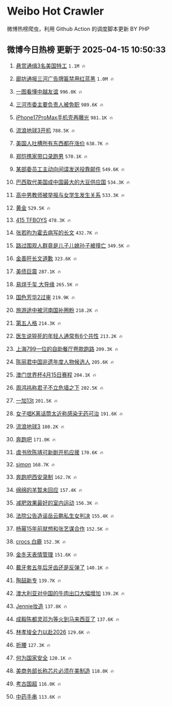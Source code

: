 # Weibo Hot Crawler 



微博热榜爬虫，利用 Github Action 的调度脚本更新 BY PHP 


## 微博今日热榜 更新于 2025-04-15 10:50:33 
1. [悬赏通缉3名美国特工](https://s.weibo.com/weibo?q=%23%E6%82%AC%E8%B5%8F%E9%80%9A%E7%BC%893%E5%90%8D%E7%BE%8E%E5%9B%BD%E7%89%B9%E5%B7%A5%23&t=31&band_rank=1&Refer=top) `1.1M 🔥` 

1. [廊坊通报三河广告牌匾禁用红蓝黑](https://s.weibo.com/weibo?q=%23%E5%BB%8A%E5%9D%8A%E9%80%9A%E6%8A%A5%E4%B8%89%E6%B2%B3%E5%B9%BF%E5%91%8A%E7%89%8C%E5%8C%BE%E7%A6%81%E7%94%A8%E7%BA%A2%E8%93%9D%E9%BB%91%23&t=31&band_rank=2&Refer=top) `1.0M 🔥` 

1. [一图看懂中越友谊](https://s.weibo.com/weibo?q=%23%E4%B8%80%E5%9B%BE%E7%9C%8B%E6%87%82%E4%B8%AD%E8%B6%8A%E5%8F%8B%E8%B0%8A%23&t=31&band_rank=3&Refer=top) `996.0K 🔥` 

1. [三河市委主要负责人被免职](https://s.weibo.com/weibo?q=%23%E4%B8%89%E6%B2%B3%E5%B8%82%E5%A7%94%E4%B8%BB%E8%A6%81%E8%B4%9F%E8%B4%A3%E4%BA%BA%E8%A2%AB%E5%85%8D%E8%81%8C%23&t=31&band_rank=4&Refer=top) `989.6K 🔥` 

1. [iPhone17ProMax手机壳再曝光](https://s.weibo.com/weibo?q=%23iPhone17ProMax%E6%89%8B%E6%9C%BA%E5%A3%B3%E5%86%8D%E6%9B%9D%E5%85%89%23&t=31&band_rank=5&Refer=top) `981.1K 🔥` 

1. [流浪地球3开机](https://s.weibo.com/weibo?q=%23%E6%B5%81%E6%B5%AA%E5%9C%B0%E7%90%833%E5%BC%80%E6%9C%BA%23&t=31&band_rank=6&Refer=top) `788.5K 🔥` 

1. [美国人吐槽所有东西都在涨价](https://s.weibo.com/weibo?q=%23%E7%BE%8E%E5%9B%BD%E4%BA%BA%E5%90%90%E6%A7%BD%E6%89%80%E6%9C%89%E4%B8%9C%E8%A5%BF%E9%83%BD%E5%9C%A8%E6%B6%A8%E4%BB%B7%23&t=31&band_rank=7&Refer=top) `638.7K 🔥` 

1. [郑恺携家带口录跑男](https://s.weibo.com/weibo?q=%23%E9%83%91%E6%81%BA%E6%90%BA%E5%AE%B6%E5%B8%A6%E5%8F%A3%E5%BD%95%E8%B7%91%E7%94%B7%23&t=31&band_rank=8&Refer=top) `570.1K 🔥` 

1. [某部委员工主动向间谍发送投靠邮件](https://s.weibo.com/weibo?q=%23%E6%9F%90%E9%83%A8%E5%A7%94%E5%91%98%E5%B7%A5%E4%B8%BB%E5%8A%A8%E5%90%91%E9%97%B4%E8%B0%8D%E5%8F%91%E9%80%81%E6%8A%95%E9%9D%A0%E9%82%AE%E4%BB%B6%23&t=31&band_rank=9&Refer=top) `549.6K 🔥` 

1. [巴西取代美国成中国最大的大豆供应国](https://s.weibo.com/weibo?q=%23%E5%B7%B4%E8%A5%BF%E5%8F%96%E4%BB%A3%E7%BE%8E%E5%9B%BD%E6%88%90%E4%B8%AD%E5%9B%BD%E6%9C%80%E5%A4%A7%E7%9A%84%E5%A4%A7%E8%B1%86%E4%BE%9B%E5%BA%94%E5%9B%BD%23&t=31&band_rank=10&Refer=top) `534.3K 🔥` 

1. [高中男教师被举报与女学生发生关系](https://s.weibo.com/weibo?q=%23%E9%AB%98%E4%B8%AD%E7%94%B7%E6%95%99%E5%B8%88%E8%A2%AB%E4%B8%BE%E6%8A%A5%E4%B8%8E%E5%A5%B3%E5%AD%A6%E7%94%9F%E5%8F%91%E7%94%9F%E5%85%B3%E7%B3%BB%23&t=31&band_rank=11&Refer=top) `533.3K 🔥` 

1. [黄金](https://s.weibo.com/weibo?q=%E9%BB%84%E9%87%91&t=31&band_rank=12&Refer=top) `529.5K 🔥` 

1. [415 TFBOYS](https://s.weibo.com/weibo?q=415%20TFBOYS&t=31&band_rank=13&Refer=top) `478.3K 🔥` 

1. [张若昀为霍去病写的长文](https://s.weibo.com/weibo?q=%23%E5%BC%A0%E8%8B%A5%E6%98%80%E4%B8%BA%E9%9C%8D%E5%8E%BB%E7%97%85%E5%86%99%E7%9A%84%E9%95%BF%E6%96%87%23&t=31&band_rank=14&Refer=top) `432.7K 🔥` 

1. [路过围观人群竟是儿子儿媳孙子被撞亡](https://s.weibo.com/weibo?q=%23%E8%B7%AF%E8%BF%87%E5%9B%B4%E8%A7%82%E4%BA%BA%E7%BE%A4%E7%AB%9F%E6%98%AF%E5%84%BF%E5%AD%90%E5%84%BF%E5%AA%B3%E5%AD%99%E5%AD%90%E8%A2%AB%E6%92%9E%E4%BA%A1%23&t=31&band_rank=15&Refer=top) `349.5K 🔥` 

1. [金善旴长文道歉](https://s.weibo.com/weibo?q=%E9%87%91%E5%96%84%E6%97%B4%E9%95%BF%E6%96%87%E9%81%93%E6%AD%89&t=31&band_rank=16&Refer=top) `323.6K 🔥` 

1. [美债巨震](https://s.weibo.com/weibo?q=%23%E7%BE%8E%E5%80%BA%E5%B7%A8%E9%9C%87%23&t=31&band_rank=17&Refer=top) `287.1K 🔥` 

1. [易烊千玺 大导缘](https://s.weibo.com/weibo?q=%E6%98%93%E7%83%8A%E5%8D%83%E7%8E%BA%20%E5%A4%A7%E5%AF%BC%E7%BC%98&t=31&band_rank=18&Refer=top) `265.5K 🔥` 

1. [国色芳华2过审](https://s.weibo.com/weibo?q=%E5%9B%BD%E8%89%B2%E8%8A%B3%E5%8D%8E2%E8%BF%87%E5%AE%A1&t=31&band_rank=19&Refer=top) `219.9K 🔥` 

1. [旅游途中被河南国补圈粉](https://s.weibo.com/weibo?q=%23%E6%97%85%E6%B8%B8%E9%80%94%E4%B8%AD%E8%A2%AB%E6%B2%B3%E5%8D%97%E5%9B%BD%E8%A1%A5%E5%9C%88%E7%B2%89%23&t=31&band_rank=20&Refer=top) `218.2K 🔥` 

1. [第五人格](https://s.weibo.com/weibo?q=%E7%AC%AC%E4%BA%94%E4%BA%BA%E6%A0%BC&t=31&band_rank=21&Refer=top) `214.3K 🔥` 

1. [医生说猝死的年轻人通常有6个共性](https://s.weibo.com/weibo?q=%23%E5%8C%BB%E7%94%9F%E8%AF%B4%E7%8C%9D%E6%AD%BB%E7%9A%84%E5%B9%B4%E8%BD%BB%E4%BA%BA%E9%80%9A%E5%B8%B8%E6%9C%896%E4%B8%AA%E5%85%B1%E6%80%A7%23&t=31&band_rank=22&Refer=top) `213.2K 🔥` 

1. [上海799一位的自助餐厅卷款跑路](https://s.weibo.com/weibo?q=%23%E4%B8%8A%E6%B5%B7799%E4%B8%80%E4%BD%8D%E7%9A%84%E8%87%AA%E5%8A%A9%E9%A4%90%E5%8E%85%E5%8D%B7%E6%AC%BE%E8%B7%91%E8%B7%AF%23&t=31&band_rank=23&Refer=top) `209.3K 🔥` 

1. [陈丽君中国非遗年度人物候选人](https://s.weibo.com/weibo?q=%23%E9%99%88%E4%B8%BD%E5%90%9B%E4%B8%AD%E5%9B%BD%E9%9D%9E%E9%81%97%E5%B9%B4%E5%BA%A6%E4%BA%BA%E7%89%A9%E5%80%99%E9%80%89%E4%BA%BA%23&t=31&band_rank=24&Refer=top) `205.6K 🔥` 

1. [澳门世界杯4月15日赛程](https://s.weibo.com/weibo?q=%23%E6%BE%B3%E9%97%A8%E4%B8%96%E7%95%8C%E6%9D%AF4%E6%9C%8815%E6%97%A5%E8%B5%9B%E7%A8%8B%23&t=31&band_rank=25&Refer=top) `204.1K 🔥` 

1. [周鸿祎称君子不立危墙之下](https://s.weibo.com/weibo?q=%23%E5%91%A8%E9%B8%BF%E7%A5%8E%E7%A7%B0%E5%90%9B%E5%AD%90%E4%B8%8D%E7%AB%8B%E5%8D%B1%E5%A2%99%E4%B9%8B%E4%B8%8B%23&t=31&band_rank=26&Refer=top) `202.5K 🔥` 

1. [一加13t](https://s.weibo.com/weibo?q=%E4%B8%80%E5%8A%A013t&t=31&band_rank=27&Refer=top) `201.5K 🔥` 

1. [女子唱K离话筒太近称感染无药可治](https://s.weibo.com/weibo?q=%23%E5%A5%B3%E5%AD%90%E5%94%B1K%E7%A6%BB%E8%AF%9D%E7%AD%92%E5%A4%AA%E8%BF%91%E7%A7%B0%E6%84%9F%E6%9F%93%E6%97%A0%E8%8D%AF%E5%8F%AF%E6%B2%BB%23&t=31&band_rank=28&Refer=top) `191.6K 🔥` 

1. [流浪地球3](https://s.weibo.com/weibo?q=%E6%B5%81%E6%B5%AA%E5%9C%B0%E7%90%833&t=31&band_rank=29&Refer=top) `180.2K 🔥` 

1. [奔跑吧](https://s.weibo.com/weibo?q=%E5%A5%94%E8%B7%91%E5%90%A7&t=31&band_rank=30&Refer=top) `171.0K 🔥` 

1. [虞书欣陈靖可新剧开机应援](https://s.weibo.com/weibo?q=%23%E8%99%9E%E4%B9%A6%E6%AC%A3%E9%99%88%E9%9D%96%E5%8F%AF%E6%96%B0%E5%89%A7%E5%BC%80%E6%9C%BA%E5%BA%94%E6%8F%B4%23&t=31&band_rank=31&Refer=top) `170.6K 🔥` 

1. [simon](https://s.weibo.com/weibo?q=simon&t=31&band_rank=32&Refer=top) `168.7K 🔥` 

1. [奔跑吧西安录制](https://s.weibo.com/weibo?q=%E5%A5%94%E8%B7%91%E5%90%A7%E8%A5%BF%E5%AE%89%E5%BD%95%E5%88%B6&t=31&band_rank=33&Refer=top) `162.7K 🔥` 

1. [绵绵的羊暂未回应](https://s.weibo.com/weibo?q=%23%E7%BB%B5%E7%BB%B5%E7%9A%84%E7%BE%8A%E6%9A%82%E6%9C%AA%E5%9B%9E%E5%BA%94%23&t=31&band_rank=34&Refer=top) `157.4K 🔥` 

1. [减肥效果最好的室内运动](https://s.weibo.com/weibo?q=%E5%87%8F%E8%82%A5%E6%95%88%E6%9E%9C%E6%9C%80%E5%A5%BD%E7%9A%84%E5%AE%A4%E5%86%85%E8%BF%90%E5%8A%A8&t=31&band_rank=35&Refer=top) `156.3K 🔥` 

1. [法院公告造谣岳云鹏私生女判决](https://s.weibo.com/weibo?q=%23%E6%B3%95%E9%99%A2%E5%85%AC%E5%91%8A%E9%80%A0%E8%B0%A3%E5%B2%B3%E4%BA%91%E9%B9%8F%E7%A7%81%E7%94%9F%E5%A5%B3%E5%88%A4%E5%86%B3%23&t=31&band_rank=36&Refer=top) `155.4K 🔥` 

1. [杨幂15年前就想和张艺谋合作](https://s.weibo.com/weibo?q=%23%E6%9D%A8%E5%B9%8215%E5%B9%B4%E5%89%8D%E5%B0%B1%E6%83%B3%E5%92%8C%E5%BC%A0%E8%89%BA%E8%B0%8B%E5%90%88%E4%BD%9C%23&t=31&band_rank=37&Refer=top) `152.5K 🔥` 

1. [crocs 白鹿](https://s.weibo.com/weibo?q=crocs%20%E7%99%BD%E9%B9%BF&t=31&band_rank=38&Refer=top) `152.3K 🔥` 

1. [金冬天表情管理](https://s.weibo.com/weibo?q=%E9%87%91%E5%86%AC%E5%A4%A9%E8%A1%A8%E6%83%85%E7%AE%A1%E7%90%86&t=31&band_rank=39&Refer=top) `151.6K 🔥` 

1. [戴牙套五年后牙齿还是反弹了](https://s.weibo.com/weibo?q=%23%E6%88%B4%E7%89%99%E5%A5%97%E4%BA%94%E5%B9%B4%E5%90%8E%E7%89%99%E9%BD%BF%E8%BF%98%E6%98%AF%E5%8F%8D%E5%BC%B9%E4%BA%86%23&t=31&band_rank=40&Refer=top) `140.1K 🔥` 

1. [陶喆新专](https://s.weibo.com/weibo?q=%E9%99%B6%E5%96%86%E6%96%B0%E4%B8%93&t=31&band_rank=41&Refer=top) `139.7K 🔥` 

1. [澳大利亚对中国的牛肉出口大幅增加](https://s.weibo.com/weibo?q=%23%E6%BE%B3%E5%A4%A7%E5%88%A9%E4%BA%9A%E5%AF%B9%E4%B8%AD%E5%9B%BD%E7%9A%84%E7%89%9B%E8%82%89%E5%87%BA%E5%8F%A3%E5%A4%A7%E5%B9%85%E5%A2%9E%E5%8A%A0%23&t=31&band_rank=42&Refer=top) `139.2K 🔥` 

1. [Jennie妆造](https://s.weibo.com/weibo?q=Jennie%E5%A6%86%E9%80%A0&t=31&band_rank=43&Refer=top) `137.8K 🔥` 

1. [成毅陈都灵邓为等火到马来西亚了](https://s.weibo.com/weibo?q=%23%E6%88%90%E6%AF%85%E9%99%88%E9%83%BD%E7%81%B5%E9%82%93%E4%B8%BA%E7%AD%89%E7%81%AB%E5%88%B0%E9%A9%AC%E6%9D%A5%E8%A5%BF%E4%BA%9A%E4%BA%86%23&t=31&band_rank=44&Refer=top) `137.6K 🔥` 

1. [林孝埈全力以赴2026](https://s.weibo.com/weibo?q=%23%E6%9E%97%E5%AD%9D%E5%9F%88%E5%85%A8%E5%8A%9B%E4%BB%A5%E8%B5%B42026%23&t=31&band_rank=45&Refer=top) `129.6K 🔥` 

1. [折腰](https://s.weibo.com/weibo?q=%E6%8A%98%E8%85%B0&t=31&band_rank=46&Refer=top) `127.3K 🔥` 

1. [何为国家安全](https://s.weibo.com/weibo?q=%23%E4%BD%95%E4%B8%BA%E5%9B%BD%E5%AE%B6%E5%AE%89%E5%85%A8%23&t=31&band_rank=47&Refer=top) `120.1K 🔥` 

1. [美商务部长称芯片必须在美制造](https://s.weibo.com/weibo?q=%23%E7%BE%8E%E5%95%86%E5%8A%A1%E9%83%A8%E9%95%BF%E7%A7%B0%E8%8A%AF%E7%89%87%E5%BF%85%E9%A1%BB%E5%9C%A8%E7%BE%8E%E5%88%B6%E9%80%A0%23&t=31&band_rank=48&Refer=top) `118.0K 🔥` 

1. [考古国超](https://s.weibo.com/weibo?q=%E8%80%83%E5%8F%A4%E5%9B%BD%E8%B6%85&t=31&band_rank=49&Refer=top) `116.0K 🔥` 

1. [中药手串](https://s.weibo.com/weibo?q=%E4%B8%AD%E8%8D%AF%E6%89%8B%E4%B8%B2&t=31&band_rank=50&Refer=top) `113.6K 🔥` 

